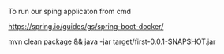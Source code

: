 
To run our sping applicaton from cmd 

https://spring.io/guides/gs/spring-boot-docker/


mvn clean package && java -jar target/first-0.0.1-SNAPSHOT.jar